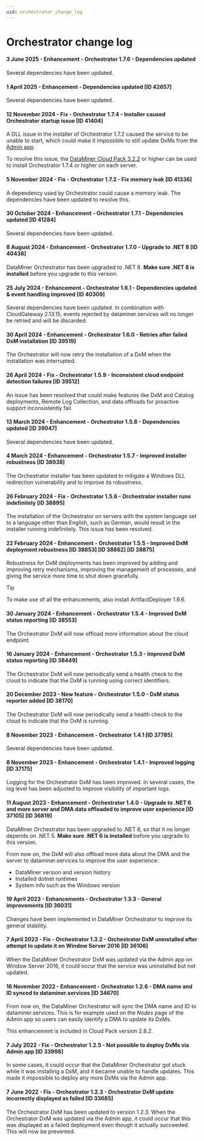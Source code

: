 ```yaml
---
uid: orchestrator_change_log
---
```


# Orchestrator change log

#### 3 June 2025 - Enhancement - Orchestrator 1.7.6 - Dependencies updated

Several dependencies have been updated.

#### 1 April 2025 - Enhancement - Dependencies updated [ID 42657]

Several dependencies have been updated.

#### 12 November 2024 - Fix - Orchestrator 1.7.4 - Installer caused Orchestrator startup issue [ID 41404]

A DLL issue in the installer of Orchestrator 1.7.2 caused the service to be unable to start, which could make it impossible to still update DxMs from the [Admin app](https://admin.dataminer.services).

To resolve this issue, the [DataMiner Cloud Pack 3.2.2](https://community.dataminer.services/dataminer-cloud-pack/) or higher can be used to install Orchestrator 1.7.4 or higher on each server.

#### 5 November 2024 - Fix - Orchestrator 1.7.2 - Fix memory leak [ID 41336]

A dependency used by Orchestrator could cause a memory leak. The dependencies have been updated to resolve this.

#### 30 October 2024 - Enhancement - Orchestrator 1.7.1 - Dependencies updated [ID 41284]

Several dependencies have been updated.

#### 8 August 2024 - Enhancement - Orchestrator 1.7.0 - Upgrade to .NET 8 [ID 40438]

DataMiner Orchestrator has been upgraded to .NET 8. **Make sure .NET 8 is installed** before you upgrade to this version.

#### 25 July 2024 - Enhancement - Orchestrator 1.6.1 - Dependencies updated & event handling improved [ID 40309]

Several dependencies have been updated. In combination with CloudGateway 2.13.15, events rejected by dataminer.services will no longer be retried and will be discarded.

#### 30 April 2024 - Enhancement - Orchestrator 1.6.0 - Retries after failed DxM installation [ID 39519]

The Orchestrator will now retry the installation of a DxM when the installation was interrupted.  

#### 26 April 2024 - Fix - Orchestrator 1.5.9 - Inconsistent cloud endpoint detection failures [ID 39512]

An issue has been resolved that could make features like DxM and Catalog deployments, Remote Log Collection, and data offloads for proactive support inconsistently fail.

#### 13 March 2024 - Enhancement - Orchestrator 1.5.8 - Dependencies updated [ID 39047]

Several dependencies have been updated.

#### 4 March 2024 - Enhancement - Orchestrator 1.5.7 - Improved installer robustness [ID 38938]

The Orchestrator installer has been updated to mitigate a Windows DLL redirection vulnerability and to improve its robustness.

#### 26 February 2024 - Fix - Orchestrator 1.5.6 - Orchestrator installer runs indefinitely [ID 38895]

The installation of the Orchestrator on servers with the system language set to a language other than English, such as German, would result in the installer running indefinitely. This issue has been resolved.

#### 22 February 2024 - Enhancement - Orchestrator 1.5.5 - Improved DxM deployment robustness [ID 38853] [ID 38862] [ID 38875]

Robustness for DxM deployments has been improved by adding and improving retry mechanisms, improving the management of processes, and giving the service more time to shut down gracefully.

> [!TIP]
> To make use of all the enhancements, also install ArtifactDeployer 1.6.6.

#### 30 January 2024 - Enhancement - Orchestrator 1.5.4 - Improved DxM status reporting [ID 38553]

The Orchestrator DxM will now offload more information about the cloud endpoint.

#### 16 January 2024 - Enhancement - Orchestrator 1.5.3 - Improved DxM status reporting [ID 38449]

The Orchestrator DxM will now periodically send a health check to the cloud to indicate that the DxM is running using correct identifiers.

#### 20 December 2023 - New feature - Orchestrator 1.5.0 - DxM status reporter added [ID 38170]

The Orchestrator DxM will now periodically send a health check to the cloud to indicate that the DxM is running.

#### 8 November 2023 - Enhancement - Orchestrator 1.4.1 [ID 37785]

Several dependencies have been updated.

#### 8 November 2023 - Enhancement - Orchestrator 1.4.1 - Improved logging [ID 37175]

Logging for the Orchestrator DxM has been improved. In several cases, the log level has been adjusted to improve visibility of important logs.

#### 11 August 2023 - Enhancement - Orchestrator 1.4.0 - Upgrade to .NET 6 and more server and DMA data offloaded to improve user experience [ID 37105] [ID 36819]

DataMiner Orchestrator has been upgraded to .NET 6, so that it no longer depends on .NET 5. **Make sure .NET 6 is installed** before you upgrade to this version.

From now on, the DxM will also offload more data about the DMA and the server to dataminer.services to improve the user experience:

- DataMiner version and version history
- Installed dotnet runtimes
- System info such as the Windows version

#### 19 April 2023 - Enhancements - Orchestrator 1.3.3 - General improvements [ID 36031]

Changes have been implemented in DataMiner Orchestrator to improve its general stability.

#### 7 April 2023 - Fix - Orchestrator 1.3.2 - Orchestrator DxM uninstalled after attempt to update it on Window Server 2016 [ID 36106]

When the DataMiner Orchestrator DxM was updated via the Admin app on Window Server 2016, it could occur that the service was uninstalled but not updated.

#### 16 November 2022 - Enhancement - Orchestrator 1.2.6 - DMA name and ID synced to dataminer.services [ID 34670]

From now on, the DataMiner Orchestrator will sync the DMA name and ID to dataminer.services. This is for example used on the *Nodes* page of the Admin app so users can easily identify a DMA to update its DxMs.

This enhancement is included in Cloud Pack version 2.8.2.

#### 7 July 2022 - Fix - Orchestrator 1.2.5 - Not possible to deploy DxMs via Admin app [ID 33998]

In some cases, it could occur that the DataMiner Orchestrator got stuck while it was installing a DxM, and it became unable to handle updates. This made it impossible to deploy any more DxMs via the Admin app.

#### 7 June 2022 - Fix - Orchestrator 1.2.3 - Orchestrator DxM update incorrectly displayed as failed [ID 33685]

The Orchestrator DxM has been updated to version 1.2.3. When the Orchestrator DxM was updated via the Admin app, it could occur that this was displayed as a failed deployment even though it actually succeeded. This will now be prevented.
